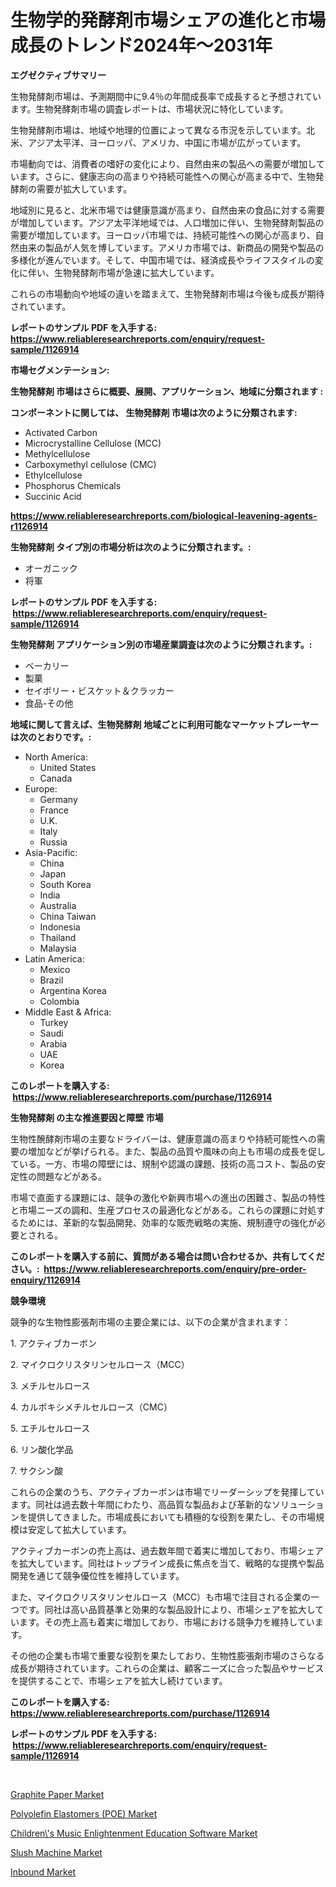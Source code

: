 <p><h1>生物学的発酵剤市場シェアの進化と市場成長のトレンド2024年〜2031年</h1></p><p><strong>エグゼクティブサマリー</strong></p>
<p><p>生物発酵剤市場は、予測期間中に9.4％の年間成長率で成長すると予想されています。生物発酵剤市場の調査レポートは、市場状況に特化しています。</p><p>生物発酵剤市場は、地域や地理的位置によって異なる市況を示しています。北米、アジア太平洋、ヨーロッパ、アメリカ、中国に市場が広がっています。</p><p>市場動向では、消費者の嗜好の変化により、自然由来の製品への需要が増加しています。さらに、健康志向の高まりや持続可能性への関心が高まる中で、生物発酵剤の需要が拡大しています。</p><p>地域別に見ると、北米市場では健康意識が高まり、自然由来の食品に対する需要が増加しています。アジア太平洋地域では、人口増加に伴い、生物発酵剤製品の需要が増加しています。ヨーロッパ市場では、持続可能性への関心が高まり、自然由来の製品が人気を博しています。アメリカ市場では、新商品の開発や製品の多様化が進んでいます。そして、中国市場では、経済成長やライフスタイルの変化に伴い、生物発酵剤市場が急速に拡大しています。</p><p>これらの市場動向や地域の違いを踏まえて、生物発酵剤市場は今後も成長が期待されています。</p></p>
<p><strong>レポートのサンプル PDF を入手する: <a href="https://www.reliableresearchreports.com/enquiry/request-sample/1126914">https://www.reliableresearchreports.com/enquiry/request-sample/1126914</a></strong></p>
<p><strong>市場セグメンテーション:</strong></p>
<p><strong> 生物発酵剤 市場はさらに概要、展開、アプリケーション、地域に分類されます :</strong></p>
<p><strong>コンポーネントに関しては、 生物発酵剤 市場は次のように分類されます: &nbsp;</strong></p>
<p><ul><li>Activated Carbon</li><li>Microcrystalline Cellulose (MCC)</li><li>Methylcellulose</li><li>Carboxymethyl cellulose (CMC)</li><li>Ethylcellulose</li><li>Phosphorus Chemicals</li><li>Succinic Acid</li></ul></p>
<p><strong><a href="https://www.reliableresearchreports.com/biological-leavening-agents-r1126914">https://www.reliableresearchreports.com/biological-leavening-agents-r1126914</a></strong></p>
<p><strong> 生物発酵剤 タイプ別の市場分析は次のように分類されます。:</strong></p>
<p><ul><li>オーガニック</li><li>将軍</li></ul></p>
<p><strong>レポートのサンプル PDF を入手する: &nbsp;<a href="https://www.reliableresearchreports.com/enquiry/request-sample/1126914">https://www.reliableresearchreports.com/enquiry/request-sample/1126914</a></strong></p>
<p><strong> 生物発酵剤 アプリケーション別の市場産業調査は次のように分類されます。:</strong></p>
<p><ul><li>ベーカリー</li><li>製菓</li><li>セイボリー・ビスケット＆クラッカー</li><li>食品-その他</li></ul></p>
<p><strong>地域に関して言えば、生物発酵剤 地域ごとに利用可能なマーケットプレーヤーは次のとおりです。:</strong></p>
<p><ul>
    <li>
        North America:
        <ul>
            <li>United States</li>
            <li>Canada</li>
        </ul>
    </li>
    <li>
        Europe:
        <ul>
            <li>Germany</li>
            <li>France</li>
            <li>U.K.</li>
            <li>Italy</li>
            <li>Russia</li>
        </ul>
    </li>
    <li>
        Asia-Pacific:
        <ul>
            <li>China</li>
            <li>Japan</li>
            <li>South Korea</li>
            <li>India</li>
            <li>Australia</li>
            <li>China Taiwan</li>
            <li>Indonesia</li>
            <li>Thailand</li>
            <li>Malaysia</li>
        </ul>
    </li>
    <li>
        Latin America:
        <ul>
            <li>Mexico</li>
            <li>Brazil</li>
            <li>Argentina Korea</li>
            <li>Colombia</li>
        </ul>
    </li>
    <li>
        Middle East & Africa:
        <ul>
            <li>Turkey</li>
            <li>Saudi</li>
            <li>Arabia</li>
            <li>UAE</li>
            <li>Korea</li>
        </ul>
    </li>
    </ul></p>
<p><strong>このレポートを購入する: &nbsp;<a href="https://www.reliableresearchreports.com/purchase/1126914">https://www.reliableresearchreports.com/purchase/1126914</a></strong></p>
<p><strong>生物発酵剤 の主な推進要因と障壁 市場</strong></p>
<p><p>生物性醗酵剤市場の主要なドライバーは、健康意識の高まりや持続可能性への需要の増加などが挙げられる。また、製品の品質や風味の向上も市場の成長を促している。一方、市場の障壁には、規制や認識の課題、技術の高コスト、製品の安定性の問題などがある。</p><p>市場で直面する課題には、競争の激化や新興市場への進出の困難さ、製品の特性と市場ニーズの調和、生産プロセスの最適化などがある。これらの課題に対処するためには、革新的な製品開発、効率的な販売戦略の実施、規制遵守の強化が必要とされる。</p></p>
<p><strong>このレポートを購入する前に、質問がある場合は問い合わせるか、共有してください。:&nbsp; <a href="https://www.reliableresearchreports.com/enquiry/pre-order-enquiry/1126914">https://www.reliableresearchreports.com/enquiry/pre-order-enquiry/1126914</a></strong></p>
<p><strong>競争環境</strong></p>
<p><p>競争的な生物性膨張剤市場の主要企業には、以下の企業が含まれます：</p><p>1. アクティブカーボン</p><p>2. マイクロクリスタリンセルロース（MCC）</p><p>3. メチルセルロース</p><p>4. カルボキシメチルセルロース（CMC）</p><p>5. エチルセルロース</p><p>6. リン酸化学品</p><p>7. サクシン酸</p><p>これらの企業のうち、アクティブカーボンは市場でリーダーシップを発揮しています。同社は過去数十年間にわたり、高品質な製品および革新的なソリューションを提供してきました。市場成長においても積極的な役割を果たし、その市場規模は安定して拡大しています。</p><p>アクティブカーボンの売上高は、過去数年間で着実に増加しており、市場シェアを拡大しています。同社はトップライン成長に焦点を当て、戦略的な提携や製品開発を通じて競争優位性を維持しています。</p><p>また、マイクロクリスタリンセルロース（MCC）も市場で注目される企業の一つです。同社は高い品質基準と効果的な製品設計により、市場シェアを拡大しています。その売上高も着実に増加しており、市場における競争力を維持しています。</p><p>その他の企業も市場で重要な役割を果たしており、生物性膨張剤市場のさらなる成長が期待されています。これらの企業は、顧客ニーズに合った製品やサービスを提供することで、市場シェアを拡大し続けています。</p></p>
<p><strong>このレポートを購入する: &nbsp; <a href="https://www.reliableresearchreports.com/purchase/1126914">https://www.reliableresearchreports.com/purchase/1126914</a></strong></p>
<p><strong>レポートのサンプル PDF を入手する: &nbsp;<a href="https://www.reliableresearchreports.com/enquiry/request-sample/1126914">https://www.reliableresearchreports.com/enquiry/request-sample/1126914</a></strong><strong></strong></p>
<p>&nbsp;</p>
<p><p><a href="https://issuu.com/reportprime-2/docs/graphite-paper-market-size-2030.pptx">Graphite Paper Market</a></p><p><a href="https://gamy-alyssum-396.notion.site/Polyolefin-Elastomers-POE-Market-Size-and-Market-Trends-Complete-Industry-Overview-2024-to-2031-e8c6848e2ebf47f3bd19f5b85c8eea2a">Polyolefin Elastomers (POE) Market</a></p><p><a href="https://www.linkedin.com/pulse/childrens-music-enlightenment-education-software-market-size-n2qhf?trackingId=by1i%2B1RJzAYwbCCccQNp5Q%3D%3D">Children\'s Music Enlightenment Education Software Market</a></p><p><a href="https://view.publitas.com/reportprime-1/slush-machine-market-comprehensive-assessment-by-type-application-and-geography/">Slush Machine Market</a></p><p><a href="https://www.linkedin.com/pulse/inbound-market-furnish-information-size-share-dynamics-projections-dgvtf?trackingId=8ryDH%2BdhUprw1AXSVWapnA%3D%3D">Inbound Market</a></p></p>